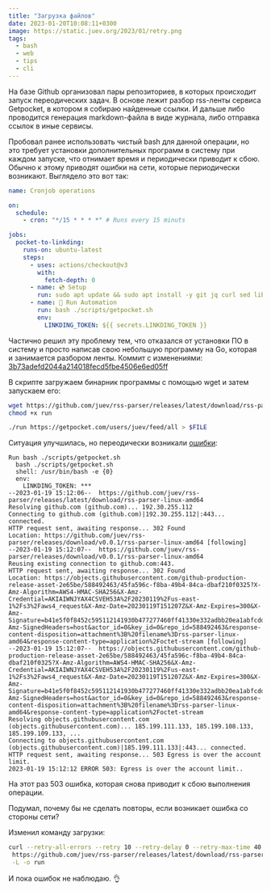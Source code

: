 ```yaml
---
title: "Загрузка файлов"
date: 2023-01-20T10:08:11+0300
image: https://static.juev.org/2023/01/retry.png
tags: 
  - bash
  - web
  - tips
  - cli
---
```


На базе Github организовал пары репозиториев, в которых происходит запуск
переодических задач. В основе лежит разбор rss-ленты сервиса Getpocket, в
котором я собираю найденные ссылки. И дальше либо проводится генерация
markdown-файла в виде журнала, либо отправка ссылок в иные сервисы.

Пробовал ранее использовать чистый bash для данной операции, но это требует
установки дополнительных программ в систему при каждом запуске, что отнимает
время и периодически приводит к сбою. Обычно к этому приводят ошибки на сети,
которые периодически возникают. Выглядело это вот так:

```yaml
name: Cronjob operations

on:
  schedule:
    - cron: "*/15 * * * *" # Runs every 15 minuts

jobs:
  pocket-to-linkding:
    runs-on: ubuntu-latest
    steps:
      - uses: actions/checkout@v3
        with:
          fetch-depth: 0
      - name: 💿 Setup
        run: sudo apt update && sudo apt install -y git jq curl sed libxml2-utils
      - name: 🚀 Run Automation
        run: bash ./scripts/getpocket.sh
        env:
          LINKDING_TOKEN: ${{ secrets.LINKDING_TOKEN }}
```

Частично решил эту проблему тем, что отказался от установки ПО в систему и
просто написав свою небольшую программу на Go, которая и занимается разбором
ленты. Коммит с изменениями:
[3b73adefd2044a214018fecd5fbe4506e6ed05ff][3b73adefd2044a214018fecd5fbe4506e6ed05ff]

В скрипте загружаем бинарник программы с помощью wget и затем запускаем его:

```sh
wget https://github.com/juev/rss-parser/releases/latest/download/rss-parser-linux-amd64 -O run
chmod +x run

./run https://getpocket.com/users/juev/feed/all > $FILE
```

Ситуация улучшилась, но переодически возникали [ошибки](https://github.com/juev/cronjob/actions/runs/3959751292):

```plain
Run bash ./scripts/getpocket.sh
  bash ./scripts/getpocket.sh
  shell: /usr/bin/bash -e {0}
  env:
    LINKDING_TOKEN: ***
--2023-01-19 15:12:06--  https://github.com/juev/rss-parser/releases/latest/download/rss-parser-linux-amd64
Resolving github.com (github.com)... 192.30.255.112
Connecting to github.com (github.com)|192.30.255.112|:443... connected.
HTTP request sent, awaiting response... 302 Found
Location: https://github.com/juev/rss-parser/releases/download/v0.0.1/rss-parser-linux-amd64 [following]
--2023-01-19 15:12:07--  https://github.com/juev/rss-parser/releases/download/v0.0.1/rss-parser-linux-amd64
Reusing existing connection to github.com:443.
HTTP request sent, awaiting response... 302 Found
Location: https://objects.githubusercontent.com/github-production-release-asset-2e65be/588492463/45fa596c-f8ba-49b4-84ca-dbaf210f0325?X-Amz-Algorithm=AWS4-HMAC-SHA256&X-Amz-Credential=AKIAIWNJYAX4CSVEH53A%2F20230119%2Fus-east-1%2Fs3%2Faws4_request&X-Amz-Date=20230119T151207Z&X-Amz-Expires=300&X-Amz-Signature=b41e5f0f8452c595112141930b477277460ff41330e332adbb20ea1abfcddee1&X-Amz-SignedHeaders=host&actor_id=0&key_id=0&repo_id=588492463&response-content-disposition=attachment%3B%20filename%3Drss-parser-linux-amd64&response-content-type=application%2Foctet-stream [following]
--2023-01-19 15:12:07--  https://objects.githubusercontent.com/github-production-release-asset-2e65be/588492463/45fa596c-f8ba-49b4-84ca-dbaf210f0325?X-Amz-Algorithm=AWS4-HMAC-SHA256&X-Amz-Credential=AKIAIWNJYAX4CSVEH53A%2F20230119%2Fus-east-1%2Fs3%2Faws4_request&X-Amz-Date=20230119T151207Z&X-Amz-Expires=300&X-Amz-Signature=b41e5f0f8452c595112141930b477277460ff41330e332adbb20ea1abfcddee1&X-Amz-SignedHeaders=host&actor_id=0&key_id=0&repo_id=588492463&response-content-disposition=attachment%3B%20filename%3Drss-parser-linux-amd64&response-content-type=application%2Foctet-stream
Resolving objects.githubusercontent.com (objects.githubusercontent.com)... 185.199.111.133, 185.199.108.133, 185.199.109.133, ...
Connecting to objects.githubusercontent.com (objects.githubusercontent.com)|185.199.111.133|:443... connected.
HTTP request sent, awaiting response... 503 Egress is over the account limit.
2023-01-19 15:12:12 ERROR 503: Egress is over the account limit..
```

На этот раз 503 ошибка, которая снова приводит к сбою выполнения операции.

Подумал, почему бы не сделать повторы, если возникает ошибка со стороны сети?

Изменил команду загрузки:

```sh
curl --retry-all-errors --retry 10 --retry-delay 0 --retry-max-time 40 --max-time 10 \
 https://github.com/juev/rss-parser/releases/latest/download/rss-parser-linux-amd64 \
 -L -o run
```

И пока ошибок не наблюдаю. 👌

[3b73adefd2044a214018fecd5fbe4506e6ed05ff]: https://github.com/juev/cronjob/commit/3b73adefd2044a214018fecd5fbe4506e6ed05ff
